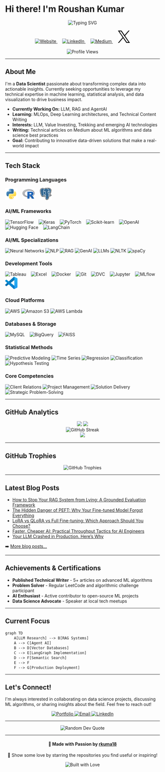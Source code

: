 # Hi there! I'm Roushan Kumar

<div align="center">
  <img src="https://readme-typing-svg.herokuapp.com?font=Fira+Code&size=22&duration=3000&pause=1000&color=2E9EF7&center=true&vCenter=true&width=435&lines=Data+Scientist;Machine+Learning+Engineer;Technical+Writer;Problem+Solver" alt="Typing SVG" />
</div>

<br/>

<div align="center">
  <a href="https://itsrkumar.com/">
    <img src="https://cdn.jsdelivr.net/npm/simple-icons@13.21.0/icons/vercel.svg" alt="Website" width="40" height="40"/>
  </a>
  &nbsp;&nbsp;&nbsp;
  <a href="https://www.linkedin.com/in/rk0718">
    <img src="https://cdn.jsdelivr.net/npm/simple-icons@13.21.0/icons/linkedin.svg" alt="LinkedIn" width="40" height="40"/>
  </a>
  &nbsp;&nbsp;&nbsp;
  <a href="https://medium.com/@rkuma18">
    <img src="https://cdn.simpleicons.org/medium/000000" alt="Medium" width="40" height="40"/>
  </a>
  &nbsp;&nbsp;&nbsp;
  <a href="https://twitter.com/rkuma07">
    <img src="https://raw.githubusercontent.com/devicons/devicon/master/icons/twitter/twitter-original.svg" alt="Twitter" width="40" height="40"/>
  </a>
</div>

<br/>

<div align="center">
  <img src="https://komarev.com/ghpvc/?username=rkuma18&style=flat-square&color=blue" alt="Profile Views"/>
</div>



---

## About Me

I'm a **Data Scientist** passionate about transforming complex data into actionable insights. Currently seeking opportunities to leverage my technical expertise in machine learning, statistical analysis, and data visualization to drive business impact.

- **Currently Working On:** LLM, RAG and AgentAI
- **Learning:** MLOps, Deep Learning architectures, and Technical Content Writing
- **Interests:** LLM, Value Investing, Trekking and emerging AI technologies
- **Writing:** Technical articles on Medium about ML algorithms and data science best practices
- **Goal:** Contributing to innovative data-driven solutions that make a real-world impact

---

## Tech Stack

### Programming Languages
<div>
  <img src="https://raw.githubusercontent.com/devicons/devicon/master/icons/python/python-original.svg" alt="Python" width="40" height="40"/>
  &nbsp;&nbsp;
  <img src="https://raw.githubusercontent.com/devicons/devicon/master/icons/r/r-original.svg" alt="R" width="40" height="40"/>
  &nbsp;&nbsp;
  <img src="https://raw.githubusercontent.com/devicons/devicon/master/icons/postgresql/postgresql-original.svg" alt="SQL" width="40" height="40"/>
</div>


### AI/ML Frameworks
<div>
  <img src="https://cdn.simpleicons.org/tensorflow/FF6F00" alt="TensorFlow" width="40" height="40"/>
  &nbsp;&nbsp;
  <img src="https://cdn.simpleicons.org/keras/D00000" alt="Keras" width="40" height="40"/>
  &nbsp;&nbsp;
  <img src="https://cdn.simpleicons.org/pytorch/EE4C2C" alt="PyTorch" width="40" height="40"/>
  &nbsp;&nbsp;
  <img src="https://cdn.simpleicons.org/scikitlearn/F7931E" alt="Scikit-learn" width="40" height="40"/>
  &nbsp;&nbsp;
  <img src="https://cdn.simpleicons.org/openai/412991" alt="OpenAI" width="40" height="40"/>
  &nbsp;&nbsp;
  <img src="https://cdn.simpleicons.org/huggingface/FF6F00" alt="Hugging Face" width="40" height="40"/>
  &nbsp;&nbsp;
  <img src="https://cdn.simpleicons.org/langchain/000000" alt="LangChain" width="40" height="40"/>
  &nbsp;&nbsp;
</div>



### AI/ML Specializations
<div>
  <img src="https://img.shields.io/badge/Neural%20Networks-FF6B35?style=for-the-badge&logo=neural-network&logoColor=white" alt="Neural Networks"/>
  <img src="https://img.shields.io/badge/NLP-4CAF50?style=for-the-badge&logo=natural-language-processing&logoColor=white" alt="NLP"/>
  <img src="https://img.shields.io/badge/RAG-9C27B0?style=for-the-badge&logo=retrieval-augmented-generation&logoColor=white" alt="RAG"/>
  <img src="https://img.shields.io/badge/GenAI-E91E63?style=for-the-badge&logo=artificial-intelligence&logoColor=white" alt="GenAI"/>
  <img src="https://img.shields.io/badge/LLMs-2196F3?style=for-the-badge&logo=large-language-models&logoColor=white" alt="LLMs"/>
  <img src="https://img.shields.io/badge/NLTK-154f3c?style=for-the-badge&logo=nltk&logoColor=white" alt="NLTK"/>
  <img height="40" width="40" src="https://cdn.jsdelivr.net/npm/simple-icons@13.21.0/icons/spacy.svg" alt="spaCy"/>
</div>

### Development Tools
<div>
  <!-- Tableau (fallback to PNG icon) -->
  <img src="https://img.icons8.com/color/48/tableau-software.png" alt="Tableau" width="40" height="40"/>
  &nbsp;&nbsp;

  <!-- Excel (fallback to PNG icon) -->
  <img src="https://img.icons8.com/color/48/microsoft-excel-2019--v1.png" alt="Excel" width="40" height="40"/>
  &nbsp;&nbsp;

  <!-- Docker -->
  <img src="https://cdn.simpleicons.org/docker/2496ED" alt="Docker" width="40" height="40"/>
  &nbsp;&nbsp;

  <!-- Git -->
  <img src="https://cdn.simpleicons.org/git/F05032" alt="Git" width="40" height="40"/>
  &nbsp;&nbsp;

  <!-- DVC -->
  <img src="https://cdn.simpleicons.org/dvc/13ADC7" alt="DVC" width="40" height="40"/>
  &nbsp;&nbsp;

  <!-- Jupyter -->
  <img src="https://cdn.simpleicons.org/jupyter/F37626" alt="Jupyter" width="40" height="40"/>
  &nbsp;&nbsp;

  <!-- MLflow -->
  <img src="https://cdn.simpleicons.org/mlflow/0194E2" alt="MLflow" width="40" height="40"/>
  &nbsp;&nbsp;

  <!-- VS Code (fallback to Devicon) -->
  <img src="https://raw.githubusercontent.com/devicons/devicon/master/icons/vscode/vscode-original.svg" alt="VS Code" width="40" height="40"/>
</div>



### Cloud Platforms
<div>
  <img height="40" width="40" src="https://cdn.jsdelivr.net/npm/simple-icons@13.21.0/icons/amazonwebservices.svg" alt="AWS"/>
  <img height="40" width="40" src="https://cdn.jsdelivr.net/npm/simple-icons@v13/icons/amazons3.svg" alt="Amazon S3"/>
  <img height="40" width="40" src="https://cdn.jsdelivr.net/npm/simple-icons@v13/icons/awslambda.svg" alt="AWS Lambda"/>
</div>


### Databases & Storage
<div>
  <!-- MySQL -->
  <img src="https://cdn.simpleicons.org/mysql/4479A1" alt="MySQL" width="40" height="40"/>
  &nbsp;&nbsp;
  <!-- BigQuery (Google Cloud icon used as BigQuery is not separate) -->
  <img src="https://cdn.simpleicons.org/googlecloud/4285F4" alt="BigQuery" width="40" height="40"/>
  &nbsp;&nbsp;
  <!-- FAISS (Meta icon used as placeholder) -->
  <img src="https://cdn.simpleicons.org/meta/00D4AA" alt="FAISS" width="40" height="40"/>
  &nbsp;&nbsp;

</div>


### Statistical Methods
<div>
  <img src="https://img.shields.io/badge/Predictive%20Modeling-00BCD4?style=for-the-badge&logo=statistics&logoColor=white" alt="Predictive Modeling"/>
  <img src="https://img.shields.io/badge/Time%20Series-795548?style=for-the-badge&logo=chart-line&logoColor=white" alt="Time Series"/>
  <img src="https://img.shields.io/badge/Regression-8BC34A?style=for-the-badge&logo=regression&logoColor=white" alt="Regression"/>
  <img src="https://img.shields.io/badge/Classification-FF5722?style=for-the-badge&logo=classification&logoColor=white" alt="Classification"/>
  <img src="https://img.shields.io/badge/Hypothesis%20Testing-607D8B?style=for-the-badge&logo=hypothesis&logoColor=white" alt="Hypothesis Testing"/>
</div>

### Core Competencies
<div>
  <img src="https://img.shields.io/badge/Client%20Relations-FF4081?style=for-the-badge&logo=handshake&logoColor=white" alt="Client Relations"/>
  <img src="https://img.shields.io/badge/Project%20Management-3F51B5?style=for-the-badge&logo=trello&logoColor=white" alt="Project Management"/>
  <img src="https://img.shields.io/badge/Solution%20Delivery-4CAF50?style=for-the-badge&logo=delivery&logoColor=white" alt="Solution Delivery"/>
  <img src="https://img.shields.io/badge/Strategic%20Problem%20Solving-FF9800?style=for-the-badge&logo=lightbulb&logoColor=white" alt="Strategic Problem-Solving"/>
</div>

---


## GitHub Analytics

<div align="center">
  <img height="180em" src="https://github-readme-stats.vercel.app/api?username=rkuma18&show_icons=true&theme=radical&include_all_commits=true&count_private=true"/>
  <img height="180em" src="https://github-readme-stats.vercel.app/api/top-langs/?username=rkuma18&layout=compact&theme=radical"/>
</div>

<div align="center">
  <picture>
    <source srcset="https://streak-stats.demolab.com/?user=rkuma18&theme=radical" media="(prefers-color-scheme: dark)" />
    <source srcset="https://streak-stats.demolab.com/?user=rkuma18&theme=react" media="(prefers-color-scheme: light)" />
    <img src="https://streak-stats.demolab.com/?user=rkuma18&theme=radical" alt="GitHub Streak"/>
  </picture>
</div>


<div align="center">
  <img src="https://github-readme-activity-graph.vercel.app/graph?username=rkuma18&theme=github-dark&area=true&hide_border=true&custom_title=Contribution+Activity"/>
</div>


---
## GitHub Trophies

<div align="center">
  <img src="https://github-profile-trophy.vercel.app/?username=rkuma18&theme=gruvbox&row=2&column=4&no-frame=true&no-bg=true&margin-w=15" alt="GitHub Trophies"/>
</div>


---

## Latest Blog Posts

<!-- BLOG-POST-LIST:START -->
- [How to Stop Your RAG System from Lying: A Grounded Evaluation Framework](https://medium.com/@rkuma18/how-to-stop-your-rag-system-from-lying-a-grounded-evaluation-framework-b33e75fd69b5?source=rss-4c12f5049ddf------2)
- [The Hidden Danger of PEFT: Why Your Fine-tuned Model Forgot Everything](https://medium.com/@rkuma18/the-hidden-danger-of-peft-why-your-fine-tuned-model-forgot-everything-4e7f97a2a539?source=rss-4c12f5049ddf------2)
- [LoRA vs QLoRA vs Full Fine-tuning: Which Approach Should You Choose?](https://medium.com/@rkuma18/lora-vs-qlora-vs-full-fine-tuning-which-approach-should-you-choose-3fe9c21474ec?source=rss-4c12f5049ddf------2)
- [Faster, Cheaper AI: Practical Throughput Tactics for AI Engineers](https://medium.com/@rkuma18/faster-cheaper-ai-practical-throughput-tactics-for-ai-engineers-b835c55fb244?source=rss-4c12f5049ddf------2)
- [Your LLM Crashed in Production. Here’s Why](https://medium.com/@rkuma18/your-llm-crashed-in-production-heres-why-359a4a2016c2?source=rss-4c12f5049ddf------2)
<!-- BLOG-POST-LIST:END -->

➡️ [More blog posts...](https://medium.com/@rkuma18)

---

## Achievements & Certifications

- **Published Technical Writer** - 5+ articles on advanced ML algorithms
- **Problem Solver** - Regular LeetCode and algorithmic challenge participant
- **AI Enthusiast** - Active contributor to open-source ML projects
- **Data Science Advocate** - Speaker at local tech meetups

---




## Current Focus

```mermaid
graph TD
    A[LLM Research] --> B[RAG Systems]
    A --> C[Agent AI]
    B --> D[Vector Databases]
    C --> E[LangGraph Implementation]
    D --> F[Semantic Search]
    E --> F
    F --> G[Production Deployment]
```

---

## Let's Connect!

I'm always interested in collaborating on data science projects, discussing ML algorithms, or sharing insights about the field. Feel free to reach out!

<div align="center">
  <a href="https://itsrkumar.com/">
    <img src="https://img.shields.io/badge/Portfolio-FF5722?style=for-the-badge&logo=google-chrome&logoColor=white" alt="Portfolio"/>
  </a>
  <a href="mailto:roushankumarmail07@gmail.com">
    <img src="https://img.shields.io/badge/Email-D14836?style=for-the-badge&logo=gmail&logoColor=white" alt="Email"/>
  </a>
  <a href="https://www.linkedin.com/in/rk0718">
    <img src="https://img.shields.io/badge/LinkedIn-0077B5?style=for-the-badge&logo=linkedin&logoColor=white" alt="LinkedIn"/>
  </a>
  
</div>

---

<div align="center">
  <img src="https://quotes-github-readme.vercel.app/api?type=horizontal&theme=tokyonight" alt="Random Dev Quote"/>
</div>

---


<div align="center">
  <h4>🌟 Made with Passion by <a href="https://github.com/rkuma18" target="_blank">rkuma18</a></h4>
  <p>💖 Show some love by starring the repositories you find useful or inspiring!</p>
</div>

<div align="center">
  <img src="https://forthebadge.com/images/badges/built-with-love.svg" alt="Built with Love" />
</div>

